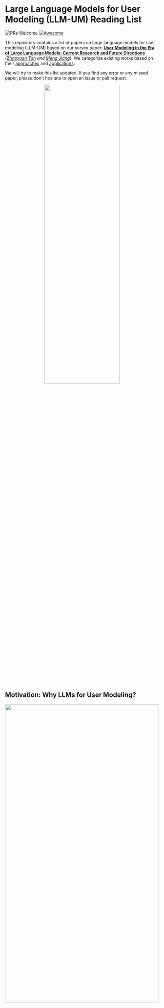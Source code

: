 
# Large Language Models for User Modeling (LLM-UM) Reading List
![PRs Welcome](https://img.shields.io/badge/PRs-Welcome-green)  [![Awesome](https://awesome.re/badge.svg)](https://awesome.re) 


This repository contains a list of papers on large language models for user modeling (LLM-UM) based on our survey paper: [**User Modeling in the Era of Large Language Models: Current Research and Future Directions**](https://arxiv.org/abs/2312.11518) (*[Zhaoxuan Tan](https://zhaoxuan.info/) and [Meng Jiang](http://www.meng-jiang.com/)*).
We categorize existing works based on their [approaches](#approaches-to-llm-um) and [applications](#applications-of-llm-um).

We will try to make this list updated. If you find any error or any missed paper, please don't hesitate to open an issue or pull request.

<div  align="center">    
<img src="./asset/intro.png" width="70%" height="50%">
</div>


## Motivation: Why LLMs for User Modeling?

<div  align="center">    
<img src="./asset/LLM-UM_Fig2.png" width="100%" height="50%">
</div>

LLMs have shown promising potential in modeling and comprehending user-generated content (UGC), as evidenced by various studies and examples. One area of focus is utilizing LLMs for recommendation purposes, where they can predict users' item-based interests based on their behavior history. User profiling is another domain where LLMs excel, summarizing users' characteristics and interests from their generated content and history. In the context of rating prediction, LLMs can leverage reasoning based on users' previous ratings to predict ratings for candidate items. Additionally, LLMs demonstrate the ability to understand user personality and recognize it based on UGC history. They also prove effective in detecting suspicious UGC, such as hate speech. These findings collectively illustrate the capabilities of LLMs in modeling, understanding, and reasoning UGC and user behavior, making them valuable tools for user-oriented applications.

## Approaches to LLM-UM

### LLMs as Predictors

<div  align="center">    
<img src="./asset/LLM-UM_Predictors.png" width="100%" height="70%">
</div>

#### Common Generative Reasoner

- **Recommendation as Instruction Following: A Large Language Model Empowered Recommendation Approach [[link]](https://arxiv.org/abs/2305.07001)**
    
    
- **Is ChatGPT a Good Recommender? A Preliminary Study [[link]](https://arxiv.org/abs/2304.10149)**
    
    
- **Zero-Shot Next-Item Recommendation using Large Pretrained Language Models [[link]](https://arxiv.org/abs/2304.03153)**
    
    
- **Large Language Models for User Interest Journeys [[link]](https://arxiv.org/abs/2305.15498)**
    
    
- **Large Language Models are Competitive Near Cold-start Recommenders for Language- and Item-based Preferences [[link]](https://arxiv.org/pdf/2307.14225.pdf)**
    
    
- **BookGPT: A General Framework for Book Recommendation Empowered by Large Language Model [[link]](https://arxiv.org/abs/2305.15673)**
    
    
- **Large Language Models are Zero-Shot Rankers for Recommender Systems [[link]](https://arxiv.org/abs/2305.08845)**
    
    
- **PALR: Personalization Aware LLMs for Recommendation [[link]](https://arxiv.org/abs/2305.07622)**
    
    
- **LaMP: When Large Language Models Meet Personalization [[link]](https://arxiv.org/pdf/2304.11406.pdf)**
    
    
- **Teach LLMs to Personalize -- An Approach inspired by Writing Education [[link]](https://arxiv.org/abs/2308.07968)**
    
    
- **A Preliminary Study of ChatGPT on News Recommendation: Personalization, Provider Fairness, Fake News [[link]](https://arxiv.org/abs/2306.10702)**
    
    
- **ReLLa: Retrieval-enhanced Large Language Models for Lifelong Sequential Behavior Comprehension in Recommendation [[link]](https://arxiv.org/pdf/2308.11131.pdf)**
    
    
- **Is ChatGPT a Good Personality Recognizer? A Preliminary Study [[link]](https://arxiv.org/abs/2307.03952)**

- **Can ChatGPT Assess Human Personalities? A General Evaluation Framework [[link]](https://arxiv.org/abs/2303.01248)**

- **Uncovering the Potential of ChatGPT for Discourse Analysis in Dialogue: An Empirical Study [[link]](https://arxiv.org/abs/2305.08391)**


- **Large language models can accurately predict searcher preferences [[link]](https://arxiv.org/abs/2309.10621)**
    
    
- **An External Stability Audit Framework to Test the Validity of Personality Prediction in AI Hiring [[link]](https://arxiv.org/abs/2201.09151)**
            
- **Multilevel Large Language Models for Everyone [[link]](https://arxiv.org/abs/2307.13221)**

- **Evaluating ChatGPT as a Recommender System: A Rigorous Approach [[link]](https://arxiv.org/abs/2309.03613)**

- **ChatGPT for Suicide Risk Assessment on Social Media: Quantitative Evaluation of Model Performance, Potentials and Limitations [[link]](https://arxiv.org/abs/2306.09390)**

- **Recommendation as Instruction Following: A Large Language Model Empowered Recommendation Approach [[link]](https://arxiv.org/abs/2305.07001)**


- **Generative Job Recommendations with Large Language Model [[link]](https://arxiv.org/abs/2307.02157)**

- **TALLRec: An Effective and Efficient Tuning Framework to Align Large Language Model with Recommendation [[link]](https://arxiv.org/abs/2305.00447)**

- **Exploring Large Language Model for Graph Data Understanding in Online Job Recommendations [[link]](https://arxiv.org/pdf/2307.05722.pdf)**
    
- **Automatic Personalized Impression Generation for PET Reports Using Large Language Models [[link]](https://arxiv.org/abs/2309.10066)**


- **ReLLa: Retrieval-enhanced Large Language Models for Lifelong Sequential Behavior Comprehension in Recommendation [[link]](https://arxiv.org/abs/2308.11131)**




#### Simulator/Agent
- **Leveraging Large Language Models in Conversational Recommender Systems [[link]](https://arxiv.org/abs/2305.07961)**
        
        
- **RecMind: Large Language Model Powered Agent For Recommendation [[link]](https://arxiv.org/abs/2308.14296)**
    
    
- **Recommender AI Agent: Integrating Large Language Models for Interactive Recommendations [[link]](https://arxiv.org/abs/2308.16505)**
    
    
- **When Large Language Model based Agent Meets User Behavior Analysis: A Novel User Simulation Paradigm [[link]](https://arxiv.org/abs/2306.02552)**
    
    
- **Unlocking the Potential of User Feedback: Leveraging Large Language Model as User Simulator to Enhance Dialogue System [[link]](https://arxiv.org/abs/2306.09821)**
    
    
- **Large Language Model as a User Simulator [[link]](https://arxiv.org/abs/2308.11534)**
    
    
- **Graph-ToolFormer: To Empower LLMs with Graph Reasoning Ability via Prompt Augmented by ChatGPT [[link]](https://arxiv.org/abs/2304.11116)**
    
    
- **Auto-GPT [[link]](https://github.com/Significant-Gravitas/Auto-GPT)**
    

- **A Study on the Performance of Generative Pre-trained Transformer (GPT) in Simulating Depressed Individuals on the Standardized Depressive Symptom Scale [[link]](https://arxiv.org/abs/2307.08576)**

- **Generative Agents: Interactive Simulacra of Human Behavior [[link]](https://arxiv.org/abs/2304.03442)**

- **PersonaLLM: Investigating the Ability of Large Language Models to Express Big Five Personality Traits [[link]](https://arxiv.org/abs/2305.02547)**

- **When Large Language Model based Agent Meets User Behavior Analysis: A Novel User Simulation Paradigm [[link]](https://arxiv.org/abs/2306.02552)**



#### Classifier/Detector

- **How would Stance Detection Techniques Evolve after the Launch of ChatGPT? [[link]](https://arxiv.org/abs/2212.14548)**
        
        
- **Ladder-of-Thought: Using Knowledge as Steps to Elevate Stance Detection [[link]](https://arxiv.org/abs/2308.16763)**

- **Leveraging Large Language Models for Topic Classification in the Domain of Public Affairs [[link]](https://arxiv.org/abs/2306.02864)**
    
    
- **Text Classification via Large Language Models [[link]](https://arxiv.org/abs/2305.08377)**
    
    
- **Navigating Prompt Complexity for Zero-Shot Classification: A Study of Large Language Models in Computational Social Science [[link]](https://arxiv.org/abs/2305.14310)**
    
    
- **Exploring Zero and Few-shot Techniques for Intent Classification [[link]](https://arxiv.org/pdf/2305.07157.pdf)**
    
    
- **Enabling Classifiers to Make Judgements Explicitly Aligned with Human Values [[link]](https://arxiv.org/pdf/2210.07652.pdf)**
- **Large Language Models in the Workplace: A Case Study on Prompt Engineering for Job Type Classification [[link]](https://arxiv.org/abs/2303.07142)**
    
    
- **How to use LLMs for Text Analysis [[link]](https://arxiv.org/abs/2307.13106)**
    
    
- **Stance Detection With Supervised, Zero-Shot, and Few-Shot Applications [[link]](https://arxiv.org/abs/2305.01723)**

- **TabLLM: Few-shot Classification of Tabular Data with Large Language Models [[link]](https://arxiv.org/abs/2210.10723)**
    
    
- **Read, Diagnose and Chat: Towards Explainable and Interactive LLMs-Augmented Depression Detection in Social Media [[link]](https://arxiv.org/abs/2305.05138)**
    
    
- **What do LLMs Know about Financial Markets? A Case Study on Reddit Market Sentiment Analysis [[link]](https://arxiv.org/pdf/2212.11311.pdf)**
    
    
- **Social bot detection in the age of ChatGPT: Challenges and opportunities [[link]](https://firstmonday.org/ojs/index.php/fm/article/view/13185)**
    
    
- **Exploring Self-Reinforcement for Improving Learnersourced Multiple-Choice Question Explanations with Large Language Models [[link]](https://arxiv.org/abs/2309.10444)**

- **Leveraging Large Language Models for Automated Dialogue Analysis [[link]](https://arxiv.org/abs/2309.06490)**
    
- **Evaluating the Efficacy of Supervised Learning vs Large Language Models for Identifying Cognitive Distortions and Suicidal Risks in Chinese Social Media [[link]](https://arxiv.org/abs/2309.03564)**
    
    
- **Clickbait Detection via Large Language Models [[link]](https://arxiv.org/abs/2306.09597)**

- **Fine-Tuning Llama 2 Large Language Models for Detecting Online Sexual Predatory Chats and Abusive Texts [[link]](https://arxiv.org/abs/2308.14683)**

- **Breaking the Bank with ChatGPT: Few-Shot Text Classification for Finance [[link]](https://arxiv.org/abs/2308.14634)**

- **SentimentGPT: Exploiting GPT for Advanced Sentiment Analysis and its Departure from Current Machine Learning [[link]](https://arxiv.org/abs/2307.10234)**

- **Detecting Hate Speech with GPT-3 [[link]](https://arxiv.org/abs/2103.12407)**

- **Can Large Language Models Transform Computational Social Science? [[link]](https://arxiv.org/abs/2305.03514)**

- **Balanced and Explainable Social Media Analysis for Public Health with Large Language Models [[link]](https://link.springer.com/chapter/10.1007/978-3-031-47843-7_6)**

- **Fighting Fire with Fire: Can ChatGPT Detect AI-generated Text? [[link]](https://arxiv.org/abs/2308.01284)**

#### Scoring Function

 - **Leveraging Large Language Models in Conversational Recommender Systems [[link]](https://arxiv.org/abs/2305.07961)**
            
- **Large Language Models for User Interest Journeys [[link]](https://arxiv.org/abs/2305.15498)**

- **Chat-REC: Towards Interactive and Explainable LLMs-Augmented Recommender System [[link]](https://arxiv.org/pdf/2303.14524.pdf)**
    
    
- **Do LLMs Understand User Preferences? Evaluating LLMs On User Rating Prediction [[pdf]](https://arxiv.org/abs/2305.06474)**
    
    
- **BookGPT: A General Framework for Book Recommendation Empowered by Large Language Model [[link]](https://arxiv.org/abs/2305.15673)**
    
    
- **Is ChatGPT a Good Recommender? A Preliminary Study [[link]](https://arxiv.org/abs/2304.10149)**
    
    
- **TALLRec: An Effective and Efficient Tuning Framework to Align Large Language Model with Recommendation [[link]](https://arxiv.org/abs/2305.00447)**
    
    
- **Uncovering ChatGPT's Capabilities in Recommender Systems [[link]](https://arxiv.org/abs/2305.02182)**
    
    
- **Graph-ToolFormer: To Empower LLMs with Graph Reasoning Ability via Prompt Augmented by ChatGPT [[link](https://arxiv.org/abs/2304.11116)]**
    
    
- **Towards Open-World Recommendation with Knowledge Augmentation from Large Language Models [[link]](https://arxiv.org/abs/2306.10933)**

- **Unlocking the Potential of User Feedback: Leveraging Large Language Model as User Simulator to Enhance Dialogue System [[link]](https://arxiv.org/abs/2306.09821)**
        
#### Explainer
- **Is ChatGPT a Good Recommender? A Preliminary Study [[link]](https://arxiv.org/abs/2304.10149)**
    
- **Chat-REC: Towards Interactive and Explainable LLMs-Augmented Recommender System [[link]](https://arxiv.org/abs/2303.14524)**
    
- **Teach LLMs to Personalize -- An Approach inspired by Writing Education [[link]](https://arxiv.org/abs/2308.07968)**
    
    
- **Personalised Language Modelling of Screen Characters Using Rich Metadata Annotations [[link]](https://www.notion.so/Explanations-as-Features-LLM-Based-Features-for-Text-Attributed-Graphs-c64f1bface554df1afd6bf3ee6738521?pvs=21)**
    
    
- **Temporal Data Meets LLM -- Explainable Financial Time Series Forecasting [[link]](https://arxiv.org/abs/2306.11025)**
    
    
- **Explaining Agent Behavior with Large Language Models [[link]](https://arxiv.org/abs/2309.10346)**
    
    
- **Balanced and Explainable Social Media Analysis for Public Health with Large Language Models [[link]](https://arxiv.org/abs/2309.05951)**
            
- **Generate Neural Template Explanations for Recommendation [[link]](https://dl.acm.org/doi/10.1145/3340531.3411992)**
- **Personalized Prompt Learning for Explainable Recommendation [[link]](https://arxiv.org/abs/2202.07371)**
    
    
- **Generating medically-accurate summaries of patient-provider dialogue: A multi-stage approach using large language models [[link]](https://arxiv.org/abs/2305.05982)**

- **Exploring Self-Reinforcement for Improving Learnersourced Multiple-Choice Question Explanations with Large Language Models [[link]](https://arxiv.org/abs/2309.10444)**

- **LLMs as Counterfactual Explanation Modules: Can ChatGPT Explain Black-box Text Classifiers? [[link]](https://arxiv.org/abs/2309.13340)**

- **Evaluating GPT-3 Generated Explanations for Hateful Content Moderation [[link]](https://arxiv.org/abs/2305.17680)**

- **Can Large Language Models Transform Computational Social Science? [[link]](https://arxiv.org/abs/2305.03514)**


#### Chatbot

- **Chat-REC: Towards Interactive and Explainable LLMs-Augmented Recommender System [[link]](https://arxiv.org/pdf/2303.14524.pdf)**
        
        
- **Sparks of Artificial General Recommender (AGR): Early Experiments with ChatGPT [[link]](https://arxiv.org/abs/2305.04518)**
    
    
- **Read, Diagnose and Chat: Towards Explainable and Interactive LLMs-Augmented Depression Detection in Social Media [[link]](https://arxiv.org/abs/2305.05138)**
    
    
- **PersonaLLM: Investigating the Ability of GPT-3.5 to Express Personality Traits and Gender Differences [[link]](https://arxiv.org/abs/2305.02547)**
    
    
- **Can LLMs be Good Financial Advisors?: An Initial Study in Personal Decision Making for Optimized Outcomes [[link]](https://arxiv.org/abs/2307.07422)**
    
    
- **ChatGPT as your Personal Data Scientist [[link]](https://arxiv.org/pdf/2305.13657.pdf)**
    
    
- **CharacterChat: Learning towards Conversational AI with Personalized Social Support [[link]](https://arxiv.org/abs/2308.10278)**
    
    
- **Building Emotional Support Chatbots in the Era of LLMs [[link]](https://arxiv.org/abs/2308.11584)**
    
    
- **Large Language Models as Zero-Shot Conversational Recommenders [[link]](https://arxiv.org/abs/2308.10053)**
    
    
- **Building a Role Specified Open-Domain Dialogue System Leveraging Large-Scale Language Models [[link]](https://arxiv.org/abs/2205.00176)**

- **ChatDoctor: A Medical Chat Model Fine-Tuned on a Large Language Model Meta-AI (LLaMA) Using Medical Domain Knowledge [[link]](https://arxiv.org/abs/2303.14070)**

- **LLM-empowered Chatbots for Psychiatrist and Patient Simulation: Application and Evaluation [[link]](https://arxiv.org/abs/2305.13614)**

- **Generative Recommendation: Towards Next-generation Recommender Paradigm [[link]](https://arxiv.org/abs/2304.03516)**

### LLMs as Enhancer

#### Profiler
- **GENRE - A First Look at LLM-Powered Generative News Recommendation [[link]](https://arxiv.org/abs/2305.06566)**
    
    
- **ONCE: Boosting Content-based Recommendation with Both Open- and Closed-source Large Language Models [[link]](https://arxiv.org/abs/2305.06566)**
    
    
- **Heterogeneous Knowledge Fusion: A Novel Approach for Personalized Recommendation via LLM [[link]](https://arxiv.org/pdf/2308.03333.pdf)**
    
    
- **PALR: Personalization Aware LLMs for Recommendation [[link]](https://arxiv.org/abs/2305.07622)**
    
    
- **Towards Open-World Recommendation with Knowledge Augmentation from Large Language Models [[link]](https://arxiv.org/pdf/2306.10933.pdf)**
    
    
- **Enhancing Job Recommendation through LLM-based Generative Adversarial Networks [[link]](https://arxiv.org/abs/2307.10747)**

- **Heterogeneous Knowledge Fusion: A Novel Approach for Personalized Recommendation via LLM [[link]](https://arxiv.org/abs/2308.03333)**

- **Generative Job Recommendations with Large Language Model [[link]](https://arxiv.org/abs/2307.02157)**

- **Zero-Shot Next-Item Recommendation using Large Pretrained Language Models [[link]](https://arxiv.org/abs/2304.03153)**


#### Feature Encoder

<div  align="center">    
<img src="./asset/LLM-UM_Enhancers.png" width="100%" height="70%">
</div>

- **Are GPT Embeddings Useful for Ads and Recommendation? [[link]](https://dl.acm.org/doi/abs/10.1007/978-3-031-40292-0_13)**
        
        
- **LKPNR: LLM and KG for Personalized News Recommendation Framework [[link]](https://arxiv.org/abs/2308.12028)**
        
        
- **Exploring the Upper Limits of Text-Based Collaborative Filtering Using Large Language Models: Discoveries and Insights [[link]](https://arxiv.org/abs/2305.11700)**
                
- **LLM4Jobs: Unsupervised occupation extraction and standardization leveraging Large Language Models [[link]](https://arxiv.org/abs/2309.09708)**
                
- **Prompt Tuning Large Language Models on Personalized Aspect Extraction for Recommendations [[link]](https://arxiv.org/pdf/2306.01475.pdf)**

- **SentimentGPT: Exploiting GPT for Advanced Sentiment Analysis and its Departure from Current Machine Learning [[link]](https://arxiv.org/abs/2307.10234)**

- **Towards Open-World Recommendation with Knowledge Augmentation from Large Language Models [[link]](https://arxiv.org/abs/2306.10933)**



#### Knowledge Augmenter

- **Are GPT Embeddings Useful for Ads and Recommendation? [[link]](https://dl.acm.org/doi/abs/10.1007/978-3-031-40292-0_13)**
        
        
- **Heterogeneous Knowledge Fusion: A Novel Approach for Personalized Recommendation via LLM [[link]](https://arxiv.org/pdf/2308.03333.pdf)**
    
    
- **Large Language Model Augmented Narrative Driven Recommendations [[link]](https://arxiv.org/abs/2306.02250)**
    
    
- **Towards Open-World Recommendation with Knowledge Augmentation from Large Language Models [[link]](https://arxiv.org/pdf/2306.10933.pdf)**
    
    
- **Heterogeneous Knowledge Fusion: A Novel Approach for Personalized Recommendation via LLM [[link]](https://arxiv.org/pdf/2308.03333.pdf)**
    
    
- **GPT4Rec: A Generative Framework for Personalized Recommendation and User Interests Interpretation [[link]](https://arxiv.org/pdf/2304.03879.pdf)**
    
    
- **AugESC: Dialogue Augmentation with Large Language Models for Emotional Support Conversation [[link]](https://arxiv.org/abs/2202.13047)**
    
    
- **LLM-Rec: Personalized Recommendation via Prompting Large Language Models [[link]](https://arxiv.org/abs/2307.15780)**
    
    
- **LLM Based Generation of Item-Description for Recommendation System [[link]](https://dl.acm.org/doi/pdf/10.1145/3604915.3610647)**

- **Prompt Tuning Large Language Models on Personalized Aspect Extraction for Recommendations [[link]](https://arxiv.org/abs/2306.01475)**

- **ChatGPT as Data Augmentation for Compositional Generalization: A Case Study in Open Intent Detection [[link]](https://arxiv.org/abs/2308.13517)**

- **PULSAR: Pre-training with Extracted Healthcare Terms for Summarising Patients' Problems and Data Augmentation with Black-box Large Language Models [[link]](https://arxiv.org/abs/2306.02754)**

- **PULSAR at MEDIQA-Sum 2023: Large Language Models Augmented by Synthetic Dialogue Convert Patient Dialogues to Medical Records [[link]](https://arxiv.org/abs/2307.02006)**

- **Enhancing social network hate detection using back translation and GPT-3 augmentations during training and test-time [[link]](https://www.sciencedirect.com/science/article/pii/S1566253523002038)**

- **Roll Up Your Sleeves: Working with a Collaborative and Engaging Task-Oriented Dialogue System [[link]](https://arxiv.org/abs/2307.16081)**

- **Large Language Models for Healthcare Data Augmentation: An Example on Patient-Trial Matching [[link]](https://arxiv.org/abs/2303.16756)**


#### Data Generator

- **Enabling Classifiers to Make Judgements Explicitly Aligned with Human Values [[link]](https://arxiv.org/pdf/2210.07652.pdf)**
    
    
- **Generating Efficient Training Data via LLM-based Attribute Manipulation [[link]](https://arxiv.org/pdf/2307.07099.pdf)**
    
    
- **Language Models are Realistic Tabular Data Generators [[link]](https://arxiv.org/abs/2210.06280)**
    
    
- **Does Synthetic Data Generation of LLMs Help Clinical Text Mining? [[link]](https://arxiv.org/abs/2303.04360)**
    
    
- **Prompt2Model: Generating Deployable Models from Natural Language Instructions [[link]](https://arxiv.org/abs/2308.12261)**
    
    
- **Fabricator: An Open Source Toolkit for Generating Labeled Training Data with Teacher LLMs [[link]](https://arxiv.org/abs/2309.09582)**
    
    
- **Building Emotional Support Chatbots in the Era of LLMs [[link]](https://arxiv.org/pdf/2308.11584.pdf)**
    
    
- **UMASS_BioNLP at MEDIQA-Chat 2023: Can LLMs generate high-quality synthetic note-oriented doctor-patient conversations? [[link]](https://arxiv.org/abs/2306.16931)**
    
    
- **ChatGPT as Data Augmentation for Compositional Generalization: A Case Study in Open Intent Detection [[link]](https://arxiv.org/abs/2308.13517)**
    
    
- **PULSAR at MEDIQA-Sum 2023: Large Language Models Augmented by Synthetic Dialogue Convert Patient Dialogues to Medical Records [[link]](https://arxiv.org/pdf/2307.02006.pdf)**
    
    
- **LLM4Jobs: Unsupervised occupation extraction and standardization leveraging Large Language Models [[link]](https://arxiv.org/abs/2309.09708)**
    
    
- **Fake News Detectors are Biased against Texts Generated by Large Language Models [[link]](https://arxiv.org/abs/2309.08674)**

- **Generating Faithful Synthetic Data with Large Language Models: A Case Study in Computational Social Science [[link]](https://arxiv.org/abs/2305.15041)**

- **Exploring the Potential of AI-Generated Synthetic Datasets: A Case Study on Telematics Data with ChatGPT [[link]](https://arxiv.org/abs/2306.13700)**

- **PULSAR: Pre-training with Extracted Healthcare Terms for Summarising Patients' Problems and Data Augmentation with Black-box Large Language Models [[link]](https://arxiv.org/abs/2306.02754)**

- **Detecting Misinformation with LLM-Predicted Credibility Signals and Weak Supervision [[link]](https://arxiv.org/abs/2309.07601)**

- **What do LLMs Know about Financial Markets? A Case Study on Reddit Market Sentiment Analysis [[link]](https://arxiv.org/abs/2212.11311)**

- **Enhancing Pipeline-Based Conversational Agents with Large Language Models [[link]](https://arxiv.org/abs/2309.03748)**

- **Can LLM-Generated Misinformation Be Detected? [[link]](https://arxiv.org/abs/2309.13788)**

- **CoCo: Coherence-Enhanced Machine-Generated Text Detection Under Data Limitation With Contrastive Learning [[link]](https://arxiv.org/abs/2212.10341)**

- **GPT Paternity Test: GPT Generated Text Detection with GPT Genetic Inheritance [[link]](https://arxiv.org/abs/2305.12519)**

- **RefGPT: Dialogue Generation of GPT, by GPT, and for GPT [[link]](https://arxiv.org/abs/2305.14994)**

- **On Generative Agents in Recommendation [[link]](https://arxiv.org/abs/2310.10108)**

<div  align="center">    
<img src="./asset/LLM-UM_controller_evaluator.png" width="100%" height="70%">
</div>


### LLMs as Controllers

- **HuggingGPT: Solving AI Tasks with ChatGPT and its Friends in Hugging Face [[link]](https://arxiv.org/abs/2303.17580)**

- **Leveraging Large Language Models in Conversational Recommender Systems [[link]](https://arxiv.org/abs/2305.07961)**
    
- **Chat-REC: Towards Interactive and Explainable LLMs-Augmented Recommender System [[link]](https://arxiv.org/pdf/2303.14524.pdf)**
    
- **Enhancing Pipeline-Based Conversational Agents with Large Language Models [[link]](https://arxiv.org/abs/2309.03748)**
    
- **LLM4Jobs: Unsupervised occupation extraction and standardization leveraging Large Language Models [[link]](https://arxiv.org/abs/2309.09708)**
    
    
### LLMs as Evaluators    
    
- **Approximating Online Human Evaluation of Social Chatbots with Prompting [[link]](https://arxiv.org/abs/2304.05253)**
- **Rethinking the Evaluation for Conversational Recommendation in the Era of Large Language Models [[link]](https://arxiv.org/abs/2305.13112)**
        
- **Uncovering the Potential of ChatGPT for Discourse Analysis in Dialogue: An Empirical Study [[link]](https://arxiv.org/abs/2305.08391)**


- **Understanding the Effectiveness of Very Large Language Models on Dialog Evaluation [[link]](https://arxiv.org/abs/2301.12004)**

- **Judging LLM-as-a-judge with MT-Bench and Chatbot Arena [[link]](https://arxiv.org/abs/2306.05685)**

- **LLM-Eval: Unified Multi-Dimensional Automatic Evaluation for Open-Domain Conversations with Large Language Models [[link]](https://arxiv.org/abs/2305.13711)**

- **Towards Automated Generation and Evaluation of Questions in Educational Domains [[link]](https://www.cs.cmu.edu/~hn1/papers/EDM2022_TowardsAutomated.pdf)**

- **Generative Job Recommendations with Large Language Model [[link]](https://arxiv.org/abs/2307.02157)**

## Applications of LLM-UM

### Personalization
#### User Profiling

- **How would Stance Detection Techniques Evolve after the Launch of ChatGPT? [[link]](https://arxiv.org/abs/2212.14548)**

- **Ladder-of-Thought: Using Knowledge as Steps to Elevate Stance Detection [[link]](https://arxiv.org/abs/2308.16763)**

- **Navigating Prompt Complexity for Zero-Shot Classification: A Study of Large Language Models in Computational Social Science [[link]](https://arxiv.org/abs/2305.14310)**

- **Can Large Language Models Transform Computational Social Science? [[link]](https://arxiv.org/abs/2305.03514)**

- **SentimentGPT: Exploiting GPT for Advanced Sentiment Analysis and its Departure from Current Machine Learning [[link]](https://arxiv.org/abs/2307.10234)**

- **Large Language Models Can Be Used to Estimate the Latent Positions of Politicians [[link]](https://arxiv.org/abs/2303.12057)**

- **Can ChatGPT Assess Human Personalities? A General Evaluation Framework [[link]](https://arxiv.org/abs/2303.01248)**

- **Is ChatGPT a Good Personality Recognizer? A Preliminary Study [[link]](https://arxiv.org/abs/2307.03952)**

- **Large Language Models for User Interest Journeys [[link]](https://arxiv.org/abs/2305.15498)**


#### Personalized Recommendation

*Top-k Recommendation*

- **Uncovering ChatGPT's Capabilities in Recommender Systems [[link]](https://arxiv.org/abs/2305.02182)**

- **Enhancing Job Recommendation through LLM-based Generative Adversarial Networks [[link]](https://arxiv.org/abs/2307.10747)**

- **Large Language Models are Zero-Shot Rankers for Recommender Systems [[link]](https://arxiv.org/abs/2305.08845)**

- **Is ChatGPT a Good Recommender? A Preliminary Study [[link]](https://arxiv.org/abs/2304.10149)**

- **ONCE: Boosting Content-based Recommendation with Both Open- and Closed-source Large Language Models [[link]](https://arxiv.org/abs/2305.06566)**

- **Rethinking the Evaluation for Conversational Recommendation in the Era of Large Language Models [[link]](https://arxiv.org/abs/2305.13112)**

- **Is ChatGPT Fair for Recommendation? Evaluating Fairness in Large Language Model Recommendation [[link]](https://arxiv.org/abs/2305.07609)**


- **Recommendation as Instruction Following: A Large Language Model Empowered Recommendation Approach [[link]](https://arxiv.org/abs/2305.07001)**

- **PALR: Personalization Aware LLMs for Recommendation [[link]](https://arxiv.org/abs/2305.07622)**

- **GenRec: Large Language Model for Generative Recommendation [[link]](https://arxiv.org/abs/2307.00457)**

- **Generative Job Recommendations with Large Language Model [[link]](https://arxiv.org/abs/2307.02157)**

*Rating Prediction*

- **BookGPT: A General Framework for Book Recommendation Empowered by Large Language Model [[link]](https://arxiv.org/abs/2305.15673)**

- **Uncovering ChatGPT's Capabilities in Recommender Systems [[link]](https://arxiv.org/abs/2305.02182)**

- **Towards Open-World Recommendation with Knowledge Augmentation from Large Language Models [[link]](https://arxiv.org/abs/2306.10933)**

- **Do LLMs Understand User Preferences? Evaluating LLMs On User Rating Prediction [[link]](https://arxiv.org/abs/2305.06474)**

- **TALLRec: An Effective and Efficient Tuning Framework to Align Large Language Model with Recommendation [[link]](https://arxiv.org/abs/2305.00447)**

- **Exploring Large Language Model for Graph Data Understanding in Online Job Recommendations [[link]](https://arxiv.org/abs/2307.05722)**

- **Graph-ToolFormer: To Empower LLMs with Graph Reasoning Ability via Prompt Augmented by ChatGPT [[link]](https://arxiv.org/abs/2304.11116)**

*Conversational Recommendation*

- **Chat-REC: Towards Interactive and Explainable LLMs-Augmented Recommender System [[link]](https://arxiv.org/abs/2303.14524)**

- **Generative Recommendation: Towards Next-generation Recommender Paradigm [[link]](https://arxiv.org/abs/2304.03516)**

- **Sparks of Artificial General Recommender (AGR): Early Experiments with ChatGPT [[link]](https://arxiv.org/abs/2305.04518)**


#### Persoanlized Assistance

- **Is ChatGPT the Ultimate Programming Assistant -- How far is it? [[link]](https://arxiv.org/abs/2304.11938)**

- **Roll Up Your Sleeves: Working with a Collaborative and Engaging Task-Oriented Dialogue System [[link]](https://arxiv.org/abs/2307.16081)**

- **LaMP: When Large Language Models Meet Personalization [[link]](https://arxiv.org/abs/2304.11406)**

- **DISC-LawLLM: Fine-tuning Large Language Models for Intelligent Legal Services [[link]](https://arxiv.org/abs/2309.11325)**

- **FinGPT: Democratizing Internet-scale Data for Financial Large Language Models [[link]](https://arxiv.org/abs/2307.10485)**

- **Creativity Support in the Age of Large Language Models: An Empirical Study Involving Emerging Writers [[link]](https://arxiv.org/abs/2309.12570)**


#### Personalized Dialogue System

- **Are LLMs All You Need for Task-Oriented Dialogue? [[link]](https://arxiv.org/abs/2304.06556v2)**

- **DiagGPT: An LLM-based Chatbot with Automatic Topic Management for Task-Oriented Dialogue [[link]](https://arxiv.org/abs/2308.08043)**

- **A Personalized Dialogue Generator with Implicit User Persona Detection [[link]](https://arxiv.org/abs/2204.07372)**

- **RefGPT: Dialogue Generation of GPT, by GPT, and for GPT [[link]](https://arxiv.org/abs/2305.14994)**


#### Personalized Education

- **"With Great Power Comes Great Responsibility!": Student and Instructor Perspectives on the influence of LLMs on Undergraduate Engineering Education [[link]](https://arxiv.org/abs/2309.10694)**


- **Practical and Ethical Challenges of Large Language Models in Education: A Systematic Scoping Review [[link]](https://arxiv.org/abs/2303.13379)**

- **What Should Data Science Education Do with Large Language Models? [[link]](https://arxiv.org/abs/2307.02792)**

- **Developing Effective Educational Chatbots with ChatGPT prompts: Insights from Preliminary Tests in a Case Study on Social Media Literacy (with appendix) [[link]](https://arxiv.org/abs/2306.10645)**

- **EduChat: A Large-Scale Language Model-based Chatbot System for Intelligent Education [[link]](https://arxiv.org/abs/2308.02773)**

- **Performance of ChatGPT on USMLE: Unlocking the Potential of Large Language Models for AI-Assisted Medical Education [[link]](https://arxiv.org/abs/2307.00112)**

- **How Useful are Educational Questions Generated by Large Language Models? [[link]](https://arxiv.org/abs/2304.06638)**

- **Are Large Language Models Fit For Guided Reading? [[link]](https://arxiv.org/abs/2305.10645)**

- **Generative AI for Programming Education: Benchmarking ChatGPT, GPT-4, and Human Tutors [[link]](https://arxiv.org/abs/2306.17156)**


#### Personalized Healthcare

- **Large Language Models are Few-Shot Health Learners [[link]](https://arxiv.org/abs/2305.15525)**
         
- **Are Large Language Models Ready for Healthcare? A Comparative Study on Clinical Language Understanding [[link]](https://arxiv.org/abs/2304.05368)**

- **Multimodal LLMs for health grounded in individual-specific data [[link]](https://arxiv.org/abs/2307.09018)**

- **PharmacyGPT: The AI Pharmacist [[link]](https://arxiv.org/abs/2307.10432)**

- **The Potential and Pitfalls of using a Large Language Model such as ChatGPT or GPT-4 as a Clinical Assistant [[link]](https://arxiv.org/abs/2307.08152)**

- **Zhongjing: Enhancing the Chinese Medical Capabilities of Large Language Model through Expert Feedback and Real-world Multi-turn Dialogue [[link]](https://arxiv.org/abs/2308.03549)**

- **ChatGPT for Suicide Risk Assessment on Social Media: Quantitative Evaluation of Model Performance, Potentials and Limitations [[link]](https://arxiv.org/abs/2306.09390)**

- **Supervised Learning and Large Language Model Benchmarks on Mental Health Datasets: Cognitive Distortions and Suicidal Risks in Chinese Social Media [[link]](https://arxiv.org/abs/2309.03564)**

- **UMASS_BioNLP at MEDIQA-Chat 2023: Can LLMs generate high-quality synthetic note-oriented doctor-patient conversations? [[link]](https://arxiv.org/abs/2306.16931)**

- **LLM-empowered Chatbots for Psychiatrist and Patient Simulation: Application and Evaluation [[link]](https://arxiv.org/abs/2305.13614)**

- **Enhancing Psychological Counseling with Large Language Model: A Multifaceted Decision-Support System for Non-Professionals [[link]](https://arxiv.org/abs/2308.15192)**

- **Mental-LLM: Leveraging Large Language Models for Mental Health Prediction via Online Text Data [[link]](https://arxiv.org/abs/2307.14385)**

- **Psy-LLM: Scaling up Global Mental Health Psychological Services with AI-based Large Language Models [[link]](https://arxiv.org/abs/2307.11991)**

- **Large Language Models Can Infer Psychological Dispositions of Social Media Users [[link]](https://arxiv.org/abs/2309.08631)**


### Suspiciousness Detection

#### Fraud Detection

- **Clickbait Detection via Large Language Models [[link]](https://arxiv.org/abs/2306.09597)**

- **Anatomy of an AI-powered malicious social botnet [[link]](https://arxiv.org/abs/2307.16336)**

- **Spam-T5: Benchmarking Large Language Models for Few-Shot Email Spam Detection [[link]](https://arxiv.org/abs/2304.01238)**

- **The Looming Threat of Fake and LLM-generated LinkedIn Profiles: Challenges and Opportunities for Detection and Prevention [[link]](https://arxiv.org/abs/2307.11864)**

- **Catch Me If You Can: Identifying Fraudulent Physician Reviews with Large Language Models Using Generative Pre-Trained Transformers [[link]](https://arxiv.org/abs/2304.09948)**

- **Explaining tree model decisions in natural language for network
intrusion detection [[link]](https://arxiv.org/abs/2304.09948)**


#### Discrimination Detection

- **Detecting Hate Speech with GPT-3 [[link]](https://arxiv.org/abs/2103.12407)**

- **Enhancing social network hate detection using back translation and GPT-3 augmentations during training and test-time [[link]](https://www.sciencedirect.com/science/article/pii/S1566253523002038)**

- **Respectful or Toxic? Using Zero-Shot Learning with Language Models to Detect Hate Speech [[link]](https://aclanthology.org/2023.woah-1.6/)**

- **Evaluating ChatGPT's Performance for Multilingual and Emoji-based Hate Speech Detection [[link]](https://arxiv.org/abs/2305.13276)**

- **Evaluating GPT-3 Generated Explanations for Hateful Content Moderation [[link]](https://arxiv.org/abs/2305.17680)**


#### Misinformation Detection

- **Can LLM-Generated Misinformation Be Detected? [[link]](https://arxiv.org/abs/2309.13788)**

- **Analysis of Disinformation and Fake News Detection Using Fine-Tuned Large Language Model [[link]](https://arxiv.org/abs/2309.04704)**

- **Large language models can rate news outlet credibility [[link]](https://arxiv.org/abs/2304.00228)**

- **On the Risk of Misinformation Pollution with Large Language Models [[link]](https://arxiv.org/abs/2305.13661)**

- **Detecting Misinformation with LLM-Predicted Credibility Signals and Weak Supervision [[link]](https://arxiv.org/abs/2309.07601)**

- **Fake News Detectors are Biased against Texts Generated by Large Language Models [[link]](https://arxiv.org/abs/2309.08674)**

- **Harnessing the Power of ChatGPT in Fake News: An In-Depth Exploration in Generation, Detection and Explanation [[link]](https://arxiv.org/abs/2310.05046)**

#### LLM-Generated Text Detection

- **Detecting ChatGPT: A Survey of the State of Detecting ChatGPT-Generated Text [[link]](https://arxiv.org/abs/2309.07689)**

- **Large Language Models can be Guided to Evade AI-Generated Text Detection [[link]](https://arxiv.org/abs/2305.10847)**

- **To ChatGPT, or not to ChatGPT: That is the question! [[link]](https://arxiv.org/abs/2304.01487)**

- **The Science of Detecting LLM-Generated Texts [[link]](https://arxiv.org/abs/2303.07205)**

- **Will ChatGPT get you caught? Rethinking of Plagiarism Detection [[link]](https://arxiv.org/abs/2302.04335)**

- **How Large Language Models are Transforming Machine-Paraphrased Plagiarism [[link]](https://arxiv.org/abs/2210.03568)**

- **Evade ChatGPT Detectors via A Single Space [[link]](https://arxiv.org/abs/2307.02599)**

- **GPT Paternity Test: GPT Generated Text Detection with GPT Genetic Inheritance [[link]](https://arxiv.org/abs/2305.12519)**

- **Is ChatGPT Involved in Texts? Measure the Polish Ratio to Detect ChatGPT-Generated Text [[link]](https://arxiv.org/abs/2307.11380)**

- **Detecting llm-generated text in computing education: A
comparative study for chatgpt cases [[link]](https://arxiv.org/abs/2307.11380)**

- **CoCo: Coherence-Enhanced Machine-Generated Text Detection Under Data Limitation With Contrastive Learning [[link]](https://arxiv.org/abs/2212.10341)**


- **Fighting Fire with Fire: Can ChatGPT Detect AI-generated Text? [[link]](https://arxiv.org/abs/2308.01284)**

## Contributing

🧐 Contributions to this repository are welcome!

If you have come across relevant resources, feel free to open an issue or submit a pull request.

```
- **paper_name [[link]](paper_link)**
```


## Citation
**If you find this repository helpful for your work, please kindly cite our paper.**

```
@article{tan2023user,
  title={User Modeling in the Era of Large Language Models: Current Research and Future Directions},
  author={Tan, Zhaoxuan and Jiang, Meng},
  journal={IEEE Data Engineering Bulletin},
  year={2023}
}
```




## Acknowledgement

This page is contributed by [Zhaoxuan Tan](https://zhaoxuan.info/) (ztan3@nd.edu) and [Meng Jiang](http://www.meng-jiang.com/) (mjiang2@nd.edu).